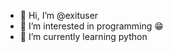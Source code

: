 - 👋 Hi, I’m @exituser
- 👀 I’m interested in programming 😁
- 🌱 I’m currently learning python

<!---
exituser/exituser is a ✨ special ✨ repository because its `README.md` (this file) appears on your GitHub profile.
You can click the Preview link to take a look at your changes.
--->
